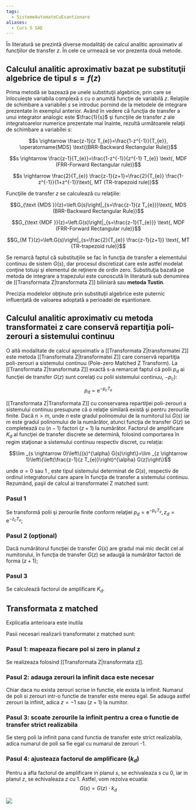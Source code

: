 ```yaml
---
tags:
  - SistemeAutomateCuEsantionare
aliases:
  - Curs 5 SAE
---
```


În literatură se prezintă diverse modalităţi de calcul analitic aproximativ al funcţiilor de transfer $z$. În cele ce urmează se vor prezenta două metode.

## Calculul analitic aproximativ bazat pe substituţii algebrice de tipul $s=f(z)$

Prima metodă se bazează pe unele substituţii algebrice, prin care se înlocuieşte variabila complexă $s$ cu o anumită funcţie de variabilă $z$. Relaţiile de schimbare a variabilei $s$ se introduc pornind de la metodele de integrare prezentate în exemplul anterior. Având în vedere că funcţia de transfer a unui integrator analogic este $\frac{1}{s}$ şi funcţiile de transfer $z$ ale integratoarelor numerice prezentate mai înainte, rezultă următoarele relaţii de schimbare a variabilei $s$: 

$$s \rightarrow \frac{z-1}{z T_{e}}=\frac{1-z^{-1}}{T_{e}}, \operatorname{MDS} \text{(BRR-Backward Rectangular Rule)}$$


$$s \rightarrow \frac{z-1}{T_{e}}=\frac{1-z^{-1}}{z^{-1} T_{e}} \text{, MDF (FRR-Forward Rectangular rule)}$$


$$s \rightarrow \frac{2}{T_{e}} \frac{z-1}{z+1}=\frac{2}{T_{e}} \frac{1-z^{-1}}{1+z^{-1}}\text{, MT (TR-trapezoid rule)}$$


Funcţiile de transfer $z$ se calculează cu relaţiile:

$$G_{\text {MDS }}(z)=\left.G(s)\right|_{s=\frac{z-1}{z T_{e}}}\text{, MDS (BRR-Backward Rectangular Rule)}$$


$$G_{\text {MDF }}(z)=\left.G(s)\right|_{s=\frac{z-1}{T_{e}}} \text{, MDF (FRR-Forward Rectangular rule)}$$


$$G_{M T}(z)=\left.G(s)\right|_{s=\frac{2}{T_{e}} \frac{z-1}{z+1}} \text{, MT (TR-trapezoid rule)}$$

Se remarcă faptul că substituţiile se fac în funcţia de transfer a elementului continuu de sistem $G(s)$, dar procesul discretizat care este astfel modelat conţine totuşi şi elementul de reţinere de ordin zero. Substituţia bazată pe metoda de integrare a trapezului este cunoscută în literatură sub denumirea de [[Transformata Z|transformata Z]] biliniară sau **metoda Tustin**.

Precizia modelelor obţinute prin substituţii algebrice este puternic influenţată de valoarea adoptată a perioadei de eşantionare.

## Calculul analitic aproximativ cu metoda transformatei z care conservă repartiţia poli-zerouri a sistemului continuu

O altă modalitate de calcul aproximativ a [[Transformata Z|transformatei Z]] este metoda [[Transformata Z|transformatei Z]] care conservă repartiţia poli-zerouri a sistemului continuu (Pole-zero Matched Z Transform). La [[Transformata Z|transformata Z]] exactă s-a remarcat faptul că polii $p_{d}$ ai funcţiei de transfer $G(z)$ sunt corelaţi cu polii sistemului continuu, $-p_{c}$):

$$p_{d}=\mathrm{e}^{-p_{c} T_{e}}$$

[[Transformata Z|Transformata Z]] cu conservarea repartiţiei poli-zerouri a sistemului continuu presupune că o relaţie similară există şi pentru zerourile finite. Dacă $n>m$, unde $n$ este gradul polinomului de la numitorul lui $G(s)$ iar $m$ este gradul polinomului de la numărător, atunci funcţia de transfer $G(z)$ se completează cu $(n-1)$ factori $(z+1)$ la numărător. Factorul de amplificare $K_{d}$ al funcţiei de transfer discrete se determină, folosind comportarea în regim staţionar a sistemului continuu respectiv discret, cu relaţia:

$$\lim _{s \rightarrow 0}\left\{(s)^{\alpha} G(s)\right\}=\lim _{z \rightarrow 1}\left\{\left(\frac{z-1}{z T_{e}}\right)^{\alpha} G(z)\right\}$$

unde $\alpha=0$ sau 1 , este tipul sistemului determinat de $G(s)$, respectiv de ordinul integratorului care apare în funcţia de transfer a sistemului continuu. Rezumând, paşii de calcul ai transformatei Z matched sunt:

### Pasul 1

Se transformă polii şi zerourile finite conform relaţiei $p_{d}=\mathrm{e}^{-p_{c} T_{e}}, z_{d}=\mathrm{e}^{-z_{c} T_{e}}$; 

### Pasul 2 (opţional)

Dacă numărătorul funcţiei de transfer $G(s)$ are gradul mai mic decât cel al numitorului, în funcţia de transfer $G(z)$ se adaugă la numărător factori de forma $(z+1)$;

### Pasul 3

Se calculează factorul de amplificare $K_{d}$.

## Transformata z matched
Explicatia anterioara este inutila

Pasii necesari realizarii transformatei z matched sunt:
### Pasul 1: mapeaza fiecare pol si zero in planul z
Se realizeaza folosind [[Transformata Z|transformata z]].

### Pasul 2: adauga zerouri la infinit daca este necesar
Chiar daca nu exista zerouri scrise in functie, ele exista la infinit. Numarul de poli si zerouri intr-o functie de transfer este mereu egal. Se adauga astfel zerouri la infinit, adica $z=-1$ sau $(z+1)$ la numitor.

### Pasul 3: scoate zerourile la infinit pentru a crea o functie de transfer strict realizabila
Se sterg poli la infinit pana cand functia de transfer este strict realizabila, adica numarul de poli sa fie egal cu numarul de zerouri -1.


### Pasul 4: ajusteaza factorul de amplificare ($k_{d}$)

Pentru a afla factorul de amplificare in planul $s$, se echivaleaza $s$ cu $0$, iar in planul $z$, se echivaleaza $z$ cu $1$. Astfel, vom rezolva ecuatia: $$G(s)=G(z) \cdot k_{d}$$

![](https://youtu.be/TPNiLqsdwNI?si=-4mFzedBItjmfz_S)
